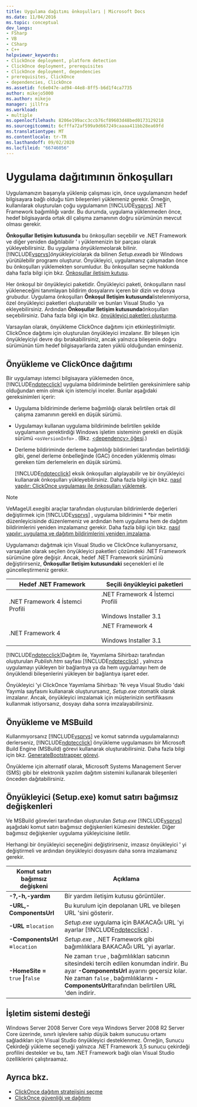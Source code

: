 ```yaml
---
title: Uygulama dağıtımı önkoşulları | Microsoft Docs
ms.date: 11/04/2016
ms.topic: conceptual
dev_langs:
- FSharp
- VB
- CSharp
- C++
helpviewer_keywords:
- ClickOnce deployment, platform detection
- ClickOnce deployment, prerequisites
- ClickOnce deployment, dependencies
- prerequisites, ClickOnce
- dependencies, ClickOnce
ms.assetid: fc6e047e-ad94-44e8-8ff5-b6d1f4ca7735
author: mikejo5000
ms.author: mikejo
manager: jillfra
ms.workload:
- multiple
ms.openlocfilehash: 8206e199acc3ccb76cf89603d48bed0173129218
ms.sourcegitcommit: 6cfffa72af599a9d667249caaaa411bb28ea69fd
ms.translationtype: MT
ms.contentlocale: tr-TR
ms.lasthandoff: 09/02/2020
ms.locfileid: "66746056"
---
```

# <a name="application-deployment-prerequisites"></a>Uygulama dağıtımının önkoşulları

Uygulamanızın başarıyla yüklenip çalışması için, önce uygulamanızın hedef bilgisayara bağlı olduğu tüm bileşenleri yüklemeniz gerekir. Örneğin, kullanılarak oluşturulan çoğu uygulamanın [!INCLUDE[vsprvs](../code-quality/includes/vsprvs_md.md)] .NET Framework bağımlılığı vardır. Bu durumda, uygulama yüklenmeden önce, hedef bilgisayarda ortak dil çalışma zamanının doğru sürümünün mevcut olması gerekir.

 **Önkoşullar Iletişim kutusunda** bu önkoşulları seçebilir ve .NET Framework ve diğer yeniden dağıtılabilir ' ı yüklemenizin bir parçası olarak yükleyebilirsiniz. Bu uygulama *önyükleme*olarak bilinir. [!INCLUDE[vsprvs](../code-quality/includes/vsprvs_md.md)]*önyükleyici*olarak da bilinen *Setup.exe*adlı bir Windows yürütülebilir programı oluşturur. Önyükleyici, uygulamanız çalışmadan önce bu önkoşulları yüklemekten sorumludur. Bu önkoşulları seçme hakkında daha fazla bilgi için bkz. [Önkoşullar iletişim kutusu](../ide/reference/prerequisites-dialog-box.md).

 Her önkoşul bir önyükleyici paketidir. Önyükleyici paketi, önkoşulların nasıl yükleneceğini tanımlayan bildirim dosyalarını içeren bir dizin ve dosya grubudur. Uygulama önkoşulları **Önkoşul Iletişim kutusunda**listelenmiyorsa, özel önyükleyici paketleri oluşturabilir ve bunları Visual Studio 'ya ekleyebilirsiniz. Ardından **Önkoşullar Iletişim kutusunda**önkoşulları seçebilirsiniz. Daha fazla bilgi için bkz. [önyükleyici paketleri oluşturma](../deployment/creating-bootstrapper-packages.md).

 Varsayılan olarak, önyükleme ClickOnce dağıtımı için etkinleştirilmiştir. ClickOnce dağıtımı için oluşturulan önyükleyici imzalanır. Bir bileşen için önyükleyiciyi devre dışı bırakabilirsiniz, ancak yalnızca bileşenin doğru sürümünün tüm hedef bilgisayarlarda zaten yüklü olduğundan eminseniz.

## <a name="bootstrapping-and-clickonce-deployment"></a>Önyükleme ve ClickOnce dağıtımı
 Bir uygulamayı istemci bilgisayara yüklemeden önce, [!INCLUDE[ndptecclick](../deployment/includes/ndptecclick_md.md)] uygulama bildiriminde belirtilen gereksinimlere sahip olduğundan emin olmak için istemciyi inceler. Bunlar aşağıdaki gereksinimleri içerir:

- Uygulama bildiriminde derleme bağımlılığı olarak belirtilen ortak dil çalışma zamanının gerekli en düşük sürümü.

- Uygulamayı kullanan uygulama bildiriminde belirtilen şekilde uygulamanın gerektirdiği Windows işletim sisteminin gerekli en düşük sürümü `<osVersionInfo>` . (Bkz. [ \<dependency> öğesi](../deployment/dependency-element-clickonce-application.md).)

- Derleme bildiriminde derleme bağımlılığı bildirimleri tarafından belirtildiği gibi, genel derleme önbelleğinde (GAC) önceden yüklenmiş olması gereken tüm derlemelerin en düşük sürümü.

  [!INCLUDE[ndptecclick](../deployment/includes/ndptecclick_md.md)] eksik önkoşulları algılayabilir ve bir önyükleyici kullanarak önkoşulları yükleyebilirsiniz. Daha fazla bilgi için bkz. [nasıl yapılır: ClickOnce uygulaması ile önkoşulları yüklemek](../deployment/how-to-install-prerequisites-with-a-clickonce-application.md).

> [!NOTE]
> VeMageUI.exegibi araçlar tarafından oluşturulan bildirimlerde değerleri değiştirmek için [!INCLUDE[vsprvs](../code-quality/includes/vsprvs_md.md)] , uygulama bildirimini * *bir metin düzenleyicisinde düzenlemeniz ve ardından hem uygulama hem de dağıtım bildirimlerini yeniden imzalamanız gerekir. Daha fazla bilgi için bkz. [nasıl yapılır: uygulama ve dağıtım bildirimlerini yeniden imzalama](../deployment/how-to-re-sign-application-and-deployment-manifests.md).

 Uygulamanızı dağıtmak için Visual Studio ve ClickOnce kullanıyorsanız, varsayılan olarak seçilen önyükleyici paketleri çözümdeki .NET Framework sürümüne göre değişir. Ancak, hedef .NET Framework sürümünü değiştirirseniz, **Önkoşullar Iletişim kutusundaki** seçenekleri el ile güncelleştirmeniz gerekir.

|Hedef .NET Framework|Seçili önyükleyici paketleri|
|---------------------------|------------------------------------|
|.NET Framework 4 İstemci Profili|.NET Framework 4 İstemci Profili<br /><br /> Windows Installer 3.1|
|.NET Framework 4|.NET Framework 4<br /><br /> Windows Installer 3.1|

 [!INCLUDE[ndptecclick](../deployment/includes/ndptecclick_md.md)]Dağıtım ile, Yayımlama Sihirbazı tarafından oluşturulan *Publish.htm* sayfası [!INCLUDE[ndptecclick](../deployment/includes/ndptecclick_md.md)] , yalnızca uygulamayı yükleyen bir bağlantıya ya da hem uygulamayı hem de önyüklendi bileşenlerini yükleyen bir bağlantıya işaret eder.

 Önyükleyici 'yi ClickOnce Yayımlama Sihirbazı 'Nı veya Visual Studio 'daki Yayımla sayfasını kullanarak oluşturursanız, *Setup.exe* otomatik olarak imzalanır. Ancak, önyükleyici imzalamak için müşterinizin sertifikasını kullanmak istiyorsanız, dosyayı daha sonra imzalayabilirsiniz.

## <a name="bootstrapping-and-msbuild"></a>Önyükleme ve MSBuild
 Kullanmıyorsanız [!INCLUDE[vsprvs](../code-quality/includes/vsprvs_md.md)] ve komut satırında uygulamalarınızı derlerseniz, [!INCLUDE[ndptecclick](../deployment/includes/ndptecclick_md.md)] önyükleme uygulamasını bir Microsoft Build Engine (MSBuild) görevi kullanarak oluşturabilirsiniz. Daha fazla bilgi için bkz. [GenerateBootstrapper görevi](../msbuild/generatebootstrapper-task.md).

 Önyükleme için alternatif olarak, Microsoft Systems Management Server (SMS) gibi bir elektronik yazılım dağıtım sistemini kullanarak bileşenleri önceden dağıtabilirsiniz.

## <a name="bootstrapper-setupexe-command-line-arguments"></a>Önyükleyici (Setup.exe) komut satırı bağımsız değişkenleri
 Ve MSBuild görevleri tarafından oluşturulan *Setup.exe* [!INCLUDE[vsprvs](../code-quality/includes/vsprvs_md.md)] aşağıdaki komut satırı bağımsız değişkenleri kümesini destekler. Diğer bağımsız değişkenler uygulama yükleyicisine iletilir.

 Herhangi bir önyükleyici seçeneğini değiştirirseniz, imzasız önyükleyici ' yi değiştirmeli ve ardından önyükleyici dosyasını daha sonra imzalamanız gerekir.

| Komut satırı bağımsız değişkeni | Açıklama |
| - | - |
| **-?,-h,-yardım** | Bir yardım iletişim kutusu görüntüler. |
| **-URL,-ComponentsUrl** | Bu kurulum için depolanan URL ve bileşen URL 'sini gösterir. |
| **-URL =**`location` | *Setup.exe* uygulama için BAKACAĞı URL 'yi ayarlar [!INCLUDE[ndptecclick](../deployment/includes/ndptecclick_md.md)] . |
| **-ComponentsUrl =**`location` | *Setup.exe* , .NET Framework gibi bağımlılıklara BAKACAĞı URL 'yi ayarlar. |
| **-HomeSite =** `true` **&#124;**`false` | Ne zaman `true` , bağımlılıkları satıcının sitesindeki tercih edilen konumdan indirir. Bu ayar **-ComponentsUrl** ayarını geçersiz kılar. Ne zaman `false` , bağımlılıklarını **-ComponentsUrl**tarafından belirtilen URL 'den indirir. |

## <a name="operating-system-support"></a>İşletim sistemi desteği
 Windows Server 2008 Server Core veya Windows Server 2008 R2 Server Core üzerinde, sınırlı işlevlere sahip düşük bakım sunucusu ortamı sağladıkları için Visual Studio önyükleyici desteklenmez. Örneğin, Sunucu Çekirdeği yükleme seçeneği yalnızca .NET Framework 3,5 sunucu çekirdeği profilini destekler ve bu, tam .NET Framework bağlı olan Visual Studio özelliklerini çalıştıraamaz.

## <a name="see-also"></a>Ayrıca bkz.
- [ClickOnce dağıtım stratejisini seçme](../deployment/choosing-a-clickonce-deployment-strategy.md)
- [ClickOnce güvenliği ve dağıtımı](../deployment/clickonce-security-and-deployment.md)